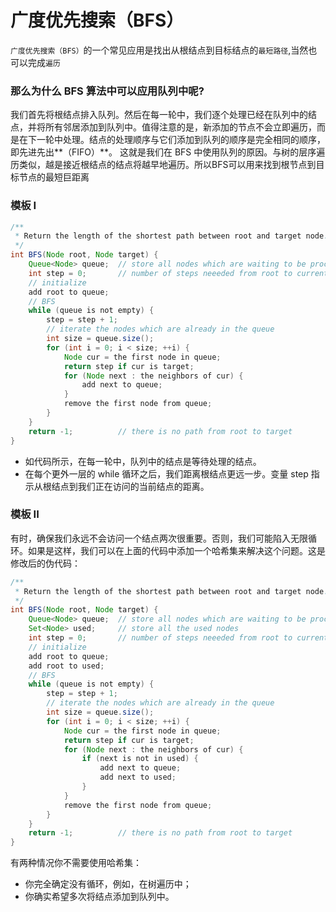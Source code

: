 
 
 # 广度优先搜索（BFS）
 
 ``广度优先搜索（BFS）``的一个常见应用是找出从根结点到目标结点的``最短路径``,当然也可以完成``遍历``
 
 ### 那么为什么 BFS 算法中可以应用队列中呢?
 
 我们首先将根结点排入队列。然后在每一轮中，我们逐个处理已经在队列中的结点，并将所有邻居添加到队列中。值得注意的是，新添加的节点不会立即遍历，而是在下一轮中处理。结点的处理顺序与它们添加到队列的顺序是完全相同的顺序，即先进先出**（FIFO）**。
 这就是我们在 BFS 中使用队列的原因。与树的层序遍历类似，越是接近根结点的结点将越早地遍历。所以BFS可以用来找到根节点到目标节点的最短巨距离




### 模板 I

```java
/**
 * Return the length of the shortest path between root and target node.
 */
int BFS(Node root, Node target) {
    Queue<Node> queue;  // store all nodes which are waiting to be processed
    int step = 0;       // number of steps neeeded from root to current node
    // initialize
    add root to queue;
    // BFS
    while (queue is not empty) {
        step = step + 1;
        // iterate the nodes which are already in the queue
        int size = queue.size();
        for (int i = 0; i < size; ++i) {
            Node cur = the first node in queue;
            return step if cur is target;
            for (Node next : the neighbors of cur) {
                add next to queue;
            }
            remove the first node from queue;
        }
    }
    return -1;          // there is no path from root to target
}
```

* 如代码所示，在每一轮中，队列中的结点是等待处理的结点。
* 在每个更外一层的 while 循环之后，我们距离根结点更远一步。变量 step 指示从根结点到我们正在访问的当前结点的距离。


### 模板 II

有时，确保我们永远不会访问一个结点两次很重要。否则，我们可能陷入无限循环。如果是这样，我们可以在上面的代码中添加一个哈希集来解决这个问题。这是修改后的伪代码：

```java
/**
 * Return the length of the shortest path between root and target node.
 */
int BFS(Node root, Node target) {
    Queue<Node> queue;  // store all nodes which are waiting to be processed
    Set<Node> used;     // store all the used nodes
    int step = 0;       // number of steps neeeded from root to current node
    // initialize
    add root to queue;
    add root to used;
    // BFS
    while (queue is not empty) {
        step = step + 1;
        // iterate the nodes which are already in the queue
        int size = queue.size();
        for (int i = 0; i < size; ++i) {
            Node cur = the first node in queue;
            return step if cur is target;
            for (Node next : the neighbors of cur) {
                if (next is not in used) {
                    add next to queue;
                    add next to used;
                }
            }
            remove the first node from queue;
        }
    }
    return -1;          // there is no path from root to target
}

```

有两种情况你不需要使用哈希集：
* 你完全确定没有循环，例如，在树遍历中；
* 你确实希望多次将结点添加到队列中。





